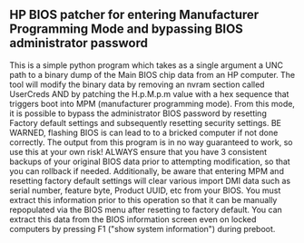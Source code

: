 ## HP BIOS patcher for entering Manufacturer Programming Mode and bypassing BIOS administrator password

This is a simple python program which takes as a single argument a UNC path to a binary dump of the Main BIOS chip data from an HP computer. The tool will modify the binary data by removing an nvram section called UserCreds AND by patching the H.p.M.p.m value with a hex sequence that triggers boot into MPM (manufacturer programming mode). From this mode, it is possible to bypass the administrator BIOS password by resetting Factory default settings and subsequently resetting security settings.
BE WARNED, flashing BIOS is can lead to to a bricked computer if not done correctly. The output from this program is in no way guaranteed to work, so use this at your own risk! ALWAYS ensure that you have 3 consistent backups of your original BIOS data prior to attempting modification, so that you can rollback if needed.
Additionally, be aware that entering MPM and resetting factory default settings will clear various import DMI data such as serial number, feature byte, Product UUID, etc from your BIOS. You must extract this information prior to this operation so that it can be manually repopulated via the BIOS menu after resetting to factory default. You can extract this data from the BIOS information screen even on locked computers by pressing F1 ("show system information") during preboot.
